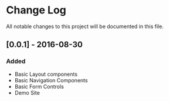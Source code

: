 # Change Log
All notable changes to this project will be documented in this file.

## [0.0.1] - 2016-08-30
### Added

- Basic Layout components
- Basic Navigation Components
- Basic Form Controls
- Demo Site
